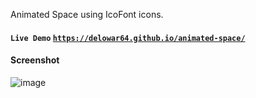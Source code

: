 Animated Space using IcoFont icons.

#### `Live Demo` [`https://delowar64.github.io/animated-space/`](https://delowar64.github.io/animated-space/) 

#### Screenshot
![image](https://i.imgur.com/O1uls7s.png)
